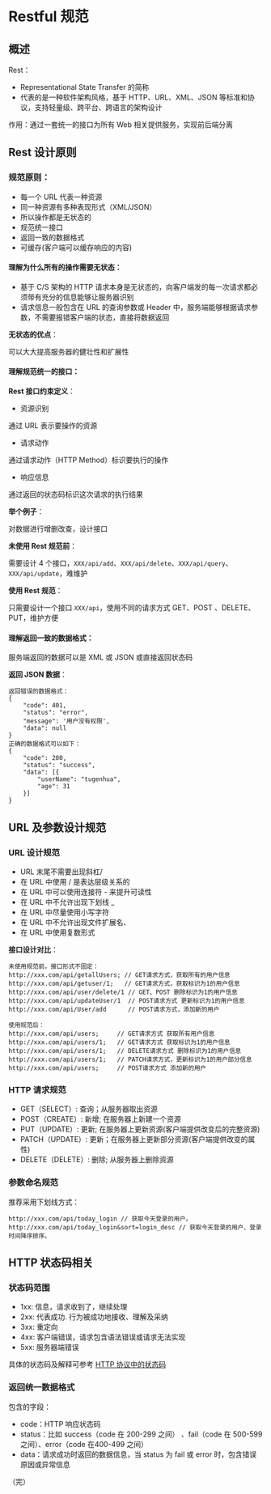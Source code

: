# Restful 规范

## 概述

Rest：

+ Representational State Transfer 的简称
+ 代表的是一种软件架构风格，基于 HTTP、URL、XML、JSON 等标准和协议，支持轻量级、跨平台、跨语言的架构设计

作用：通过一套统一的接口为所有 Web 相关提供服务，实现前后端分离

## Rest 设计原则

### 规范原则：

+ 每一个 URL 代表一种资源
+ 同一种资源有多种表现形式（XML/JSON）
+ 所以操作都是无状态的
+ 规范统一接口
+ 返回一致的数据格式
+ 可缓存(客户端可以缓存响应的内容)

#### 理解为什么所有的操作需要无状态：

+ 基于 C/S 架构的 HTTP 请求本身是无状态的，向客户端发的每一次请求都必须带有充分的信息能够让服务器识别
+ 请求信息一般包含在 URL 的查询参数或 Header 中，服务端能够根据请求参数，不需要报错客户端的状态，直接将数据返回

**无状态的优点**：

可以大大提高服务器的健壮性和扩展性

#### 理解规范统一的接口：

**Rest 接口约束定义**：

+ 资源识别

通过 URL 表示要操作的资源

+ 请求动作

通过请求动作（HTTP Method）标识要执行的操作

+ 响应信息

通过返回的状态码标识这次请求的执行结果

**举个例子**：

对数据进行增删改查，设计接口

**未使用 Rest 规范前**：

需要设计 4 个接口，`XXX/api/add`、`XXX/api/delete`、`XXX/api/query`、`XXX/api/update`，难维护

**使用 Rest 规范**：

只需要设计一个接口 `XXX/api`，使用不同的请求方式 GET、POST 、DELETE、PUT，维护方便

#### 理解返回一致的数据格式：

服务端返回的数据可以是 XML 或 JSON 或直接返回状态码

**返回 JSON 数据**：

```
返回错误的数据格式：
{
    "code": 401,
    "status": "error",
    "message": '用户没有权限',
    "data": null
}
正确的数据格式可以如下：
{
    "code": 200,
    "status": "success",
    "data": [{
        "userName": "tugenhua",
        "age": 31
    }]
}
```


## URL 及参数设计规范

### URL 设计规范
+ URL 末尾不需要出现斜杠/ 
+ 在 URL 中使用 / 是表达层级关系的
+ 在 URL 中可以使用连接符 - 来提升可读性
+ 在 URL 中不允许出现下划线 _
+ 在 URL 中尽量使用小写字符
+ 在 URL 中不允许出现文件扩展名、
+ 在 URL 中使用复数形式

**接口设计对比**：

```
未使用规范前，接口形式不固定：
http://xxx.com/api/getallUsers; // GET请求方式，获取所有的用户信息
http://xxx.com/api/getuser/1;   // GET请求方式，获取标识为1的用户信息
http://xxx.com/api/user/delete/1 // GET、POST 删除标识为1的用户信息
http://xxx.com/api/updateUser/1  // POST请求方式 更新标识为1的用户信息
http://xxx.com/api/User/add      // POST请求方式，添加新的用户

使用规范后：
http://xxx.com/api/users;     // GET请求方式 获取所有用户信息
http://xxx.com/api/users/1;   // GET请求方式 获取标识为1的用户信息
http://xxx.com/api/users/1;   // DELETE请求方式 删除标识为1的用户信息
http://xxx.com/api/users/1;   // PATCH请求方式，更新标识为1的用户部分信息
http://xxx.com/api/users;     // POST请求方式 添加新的用户
```
### HTTP 请求规范
+ GET（SELECT）: 查询；从服务器取出资源
+ POST（CREATE）: 新增; 在服务器上新建一个资源
+ PUT（UPDATE）: 更新; 在服务器上更新资源(客户端提供改变后的完整资源)
+ PATCH（UPDATE）: 更新；在服务器上更新部分资源(客户端提供改变的属性)
+ DELETE（DELETE）: 删除; 从服务器上删除资源

### 参数命名规范

推荐采用下划线方式：

```
http://xxx.com/api/today_login // 获取今天登录的用户。
http://xxx.com/api/today_login&sort=login_desc // 获取今天登录的用户、登录时间降序排序。
```

## HTTP 状态码相关

### 状态码范围

+ 1xx: 信息，请求收到了，继续处理
+ 2xx: 代表成功. 行为被成功地接收、理解及采纳
+ 3xx: 重定向
+ 4xx: 客户端错误，请求包含语法错误或请求无法实现
+ 5xx: 服务器端错误

具体的状态码及解释可参考 [HTTP 协议中的状态码](/basic-skills/network/HTTP协议/)

### 返回统一数据格式
包含的字段：
+ code：HTTP 响应状态码
+ status：比如  success（code 在 200-299 之间） 、fail（code 在 500-599 之间）、error（code 在400-499 之间）
+ data：请求成功时返回的数据信息，当 status 为 fail 或 error 时，包含错误原因或异常信息

（完）